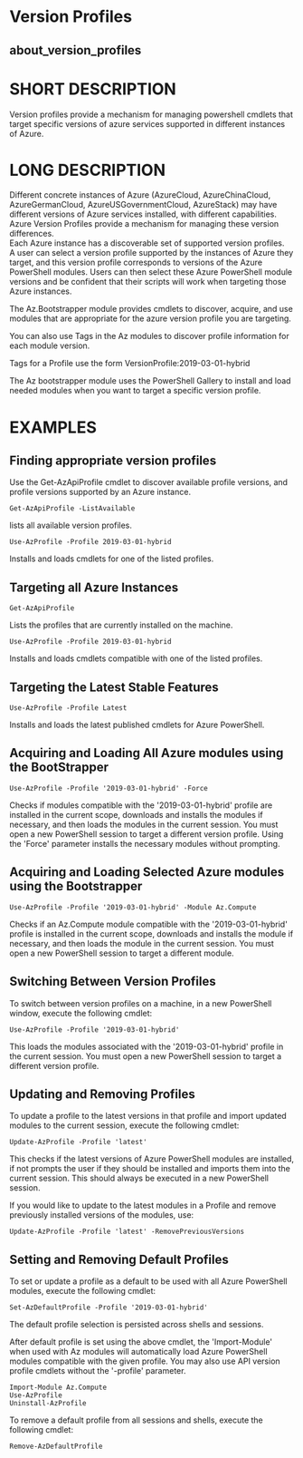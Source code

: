 ﻿# Version Profiles
## about_version_profiles  

# SHORT DESCRIPTION
Version profiles provide a mechanism for managing powershell cmdlets that target 
specific versions of azure services supported in different instances of Azure.

# LONG DESCRIPTION
Different concrete instances of Azure (AzureCloud, AzureChinaCloud, 
AzureGermanCloud, AzureUSGovernmentCloud, AzureStack) may have different 
versions of Azure services installed, with different capabilities. Azure 
Version Profiles provide a mechanism for managing these version differences.  
Each Azure instance has a discoverable set of supported version profiles.  
A user can select a version profile supported by the instances of Azure they 
target, and this version profile corresponds to versions of the Azure PowerShell 
modules. Users can then select these Azure PowerShell module versions and be 
confident that their scripts will work when targeting those Azure instances.

The Az.Bootstrapper module provides cmdlets to discover, acquire, and use 
modules that are appropriate for the azure version profile you are targeting.

You can also use Tags in the Az modules to discover profile information 
for each module version.  

Tags for a Profile use the form VersionProfile:2019-03-01-hybrid

The Az bootstrapper module uses the PowerShell Gallery to install and 
load needed modules when you want to target a specific version profile.

# EXAMPLES

## Finding appropriate version profiles

Use the Get-AzApiProfile cmdlet to discover available profile versions, 
and profile versions supported by an Azure instance.

```
Get-AzApiProfile -ListAvailable 
```

lists all available version profiles.

```
Use-AzProfile -Profile 2019-03-01-hybrid
``` 

Installs and loads cmdlets for one of the listed profiles.

## Targeting all Azure Instances

```
Get-AzApiProfile
``` 

Lists the profiles that are currently installed on the machine.

```
Use-AzProfile -Profile 2019-03-01-hybrid
``` 
Installs and loads cmdlets compatible with one of the listed profiles.

## Targeting the Latest Stable Features

```
Use-AzProfile -Profile Latest
```
Installs and loads the latest published cmdlets for Azure PowerShell.

## Acquiring and Loading All Azure modules using the BootStrapper

```
Use-AzProfile -Profile '2019-03-01-hybrid' -Force
```

Checks if  modules compatible with the '2019-03-01-hybrid' profile are 
installed in the current scope, downloads and installs the modules if necessary, 
and then loads the modules in the current session.  You must open a new 
PowerShell session to target a different version profile.  Using the 
'Force' parameter installs the necessary modules without prompting.

## Acquiring and Loading Selected Azure modules using the Bootstrapper

```
Use-AzProfile -Profile '2019-03-01-hybrid' -Module Az.Compute
```

Checks if an Az.Compute module compatible with the 
'2019-03-01-hybrid' profile is installed in the current scope, downloads 
and installs the module if necessary, and then loads the module in the 
current session.  You must open a new PowerShell session to target a different 
module.

## Switching Between Version Profiles

To switch between version profiles on a machine, in a new PowerShell window, 
execute the following cmdlet:

```
Use-AzProfile -Profile '2019-03-01-hybrid'
```

This loads the modules associated with the '2019-03-01-hybrid' profile in 
the current session.  You must open a new PowerShell session to target a 
different version profile.  

## Updating and Removing Profiles

To update a profile to the latest versions in that profile and import updated 
modules to the current session, execute the following cmdlet:

```
Update-AzProfile -Profile 'latest'
```

This checks if the latest versions of Azure PowerShell modules are 
installed, if not prompts the user if they should be installed and imports 
them into the current session. This should always be executed in a new 
PowerShell session.

If you would like to update to the latest modules in a Profile and remove 
previously installed versions of the modules, use:

```
Update-AzProfile -Profile 'latest' -RemovePreviousVersions
```

## Setting and Removing Default Profiles

To set or update a profile as a default to be used with all Azure PowerShell 
modules, execute the following cmdlet:

```
Set-AzDefaultProfile -Profile '2019-03-01-hybrid'
```
The default profile selection is persisted across shells and sessions.

After default profile is set using the above cmdlet,  the 'Import-Module'
when used with Az modules will automatically load Azure PowerShell 
modules compatible with the given profile. You may also use API version 
profile cmdlets without the '-profile' parameter.

```
Import-Module Az.Compute
Use-AzProfile
Uninstall-AzProfile
```

To remove a default profile from all sessions and shells, execute the following
 cmdlet:

```
Remove-AzDefaultProfile 
```
